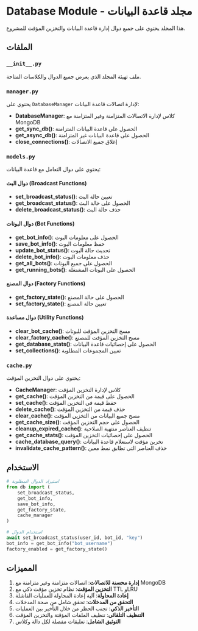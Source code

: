 # Database Module - مجلد قاعدة البيانات

هذا المجلد يحتوي على جميع دوال إدارة قاعدة البيانات والتخزين المؤقت للمشروع.

## الملفات

### `__init__.py`
ملف تهيئة المجلد الذي يعرض جميع الدوال والكلاسات المتاحة.

### `manager.py`
يحتوي على `DatabaseManager` لإدارة اتصالات قاعدة البيانات:
- **DatabaseManager**: كلاس لإدارة الاتصالات المتزامنة وغير المتزامنة مع MongoDB
- **get_sync_db()**: الحصول على قاعدة البيانات المتزامنة
- **get_async_db()**: الحصول على قاعدة البيانات غير المتزامنة
- **close_connections()**: إغلاق جميع الاتصالات

### `models.py`
يحتوي على دوال التعامل مع قاعدة البيانات:

#### دوال البث (Broadcast Functions)
- **set_broadcast_status()**: تعيين حالة البث
- **get_broadcast_status()**: الحصول على حالة البث
- **delete_broadcast_status()**: حذف حالة البث

#### دوال البوتات (Bot Functions)
- **get_bot_info()**: الحصول على معلومات البوت
- **save_bot_info()**: حفظ معلومات البوت
- **update_bot_status()**: تحديث حالة البوت
- **delete_bot_info()**: حذف معلومات البوت
- **get_all_bots()**: الحصول على جميع البوتات
- **get_running_bots()**: الحصول على البوتات المشتغلة

#### دوال المصنع (Factory Functions)
- **get_factory_state()**: الحصول على حالة المصنع
- **set_factory_state()**: تعيين حالة المصنع

#### دوال مساعدة (Utility Functions)
- **clear_bot_cache()**: مسح التخزين المؤقت للبوتات
- **clear_factory_cache()**: مسح التخزين المؤقت للمصنع
- **get_database_stats()**: الحصول على إحصائيات قاعدة البيانات
- **set_collections()**: تعيين المجموعات المطلوبة

### `cache.py`
يحتوي على دوال التخزين المؤقت:
- **CacheManager**: كلاس لإدارة التخزين المؤقت
- **get_cache()**: الحصول على قيمة من التخزين المؤقت
- **set_cache()**: حفظ قيمة في التخزين المؤقت
- **delete_cache()**: حذف قيمة من التخزين المؤقت
- **clear_cache()**: مسح جميع البيانات من التخزين المؤقت
- **get_cache_size()**: الحصول على حجم التخزين المؤقت
- **cleanup_expired_cache()**: تنظيف العناصر منتهية الصلاحية
- **get_cache_stats()**: الحصول على إحصائيات التخزين المؤقت
- **cache_database_query()**: تخزين مؤقت لاستعلام قاعدة البيانات
- **invalidate_cache_pattern()**: حذف العناصر التي تطابق نمط معين

## الاستخدام

```python
# استيراد الدوال المطلوبة
from db import (
    set_broadcast_status,
    get_bot_info,
    save_bot_info,
    get_factory_state,
    cache_manager
)

# استخدام الدوال
await set_broadcast_status(user_id, bot_id, "key")
bot_info = get_bot_info("bot_username")
factory_enabled = get_factory_state()
```

## المميزات

1. **إدارة محسنة للاتصالات**: اتصالات متزامنة وغير متزامنة مع MongoDB
2. **التخزين المؤقت**: نظام تخزين مؤقت ذكي مع TTL وLRU
3. **إعادة المحاولة**: آلية إعادة المحاولة للعمليات الفاشلة
4. **التحقق من المدخلات**: تحقق شامل من صحة المدخلات
5. **التأخير الذكي**: تجنب الحظر من خلال التأخير بين العمليات
6. **التنظيف التلقائي**: تنظيف الملفات المؤقتة والتخزين المؤقت
7. **التوثيق الشامل**: تعليقات مفصلة لكل دالة وكلاس